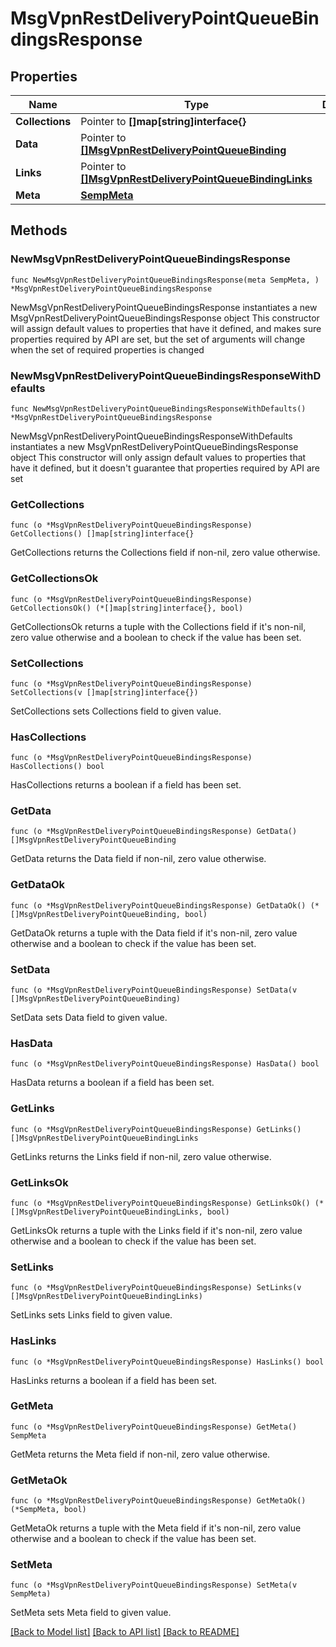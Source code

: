 # MsgVpnRestDeliveryPointQueueBindingsResponse

## Properties

Name | Type | Description | Notes
------------ | ------------- | ------------- | -------------
**Collections** | Pointer to **[]map[string]interface{}** |  | [optional] 
**Data** | Pointer to [**[]MsgVpnRestDeliveryPointQueueBinding**](MsgVpnRestDeliveryPointQueueBinding.md) |  | [optional] 
**Links** | Pointer to [**[]MsgVpnRestDeliveryPointQueueBindingLinks**](MsgVpnRestDeliveryPointQueueBindingLinks.md) |  | [optional] 
**Meta** | [**SempMeta**](SempMeta.md) |  | 

## Methods

### NewMsgVpnRestDeliveryPointQueueBindingsResponse

`func NewMsgVpnRestDeliveryPointQueueBindingsResponse(meta SempMeta, ) *MsgVpnRestDeliveryPointQueueBindingsResponse`

NewMsgVpnRestDeliveryPointQueueBindingsResponse instantiates a new MsgVpnRestDeliveryPointQueueBindingsResponse object
This constructor will assign default values to properties that have it defined,
and makes sure properties required by API are set, but the set of arguments
will change when the set of required properties is changed

### NewMsgVpnRestDeliveryPointQueueBindingsResponseWithDefaults

`func NewMsgVpnRestDeliveryPointQueueBindingsResponseWithDefaults() *MsgVpnRestDeliveryPointQueueBindingsResponse`

NewMsgVpnRestDeliveryPointQueueBindingsResponseWithDefaults instantiates a new MsgVpnRestDeliveryPointQueueBindingsResponse object
This constructor will only assign default values to properties that have it defined,
but it doesn't guarantee that properties required by API are set

### GetCollections

`func (o *MsgVpnRestDeliveryPointQueueBindingsResponse) GetCollections() []map[string]interface{}`

GetCollections returns the Collections field if non-nil, zero value otherwise.

### GetCollectionsOk

`func (o *MsgVpnRestDeliveryPointQueueBindingsResponse) GetCollectionsOk() (*[]map[string]interface{}, bool)`

GetCollectionsOk returns a tuple with the Collections field if it's non-nil, zero value otherwise
and a boolean to check if the value has been set.

### SetCollections

`func (o *MsgVpnRestDeliveryPointQueueBindingsResponse) SetCollections(v []map[string]interface{})`

SetCollections sets Collections field to given value.

### HasCollections

`func (o *MsgVpnRestDeliveryPointQueueBindingsResponse) HasCollections() bool`

HasCollections returns a boolean if a field has been set.

### GetData

`func (o *MsgVpnRestDeliveryPointQueueBindingsResponse) GetData() []MsgVpnRestDeliveryPointQueueBinding`

GetData returns the Data field if non-nil, zero value otherwise.

### GetDataOk

`func (o *MsgVpnRestDeliveryPointQueueBindingsResponse) GetDataOk() (*[]MsgVpnRestDeliveryPointQueueBinding, bool)`

GetDataOk returns a tuple with the Data field if it's non-nil, zero value otherwise
and a boolean to check if the value has been set.

### SetData

`func (o *MsgVpnRestDeliveryPointQueueBindingsResponse) SetData(v []MsgVpnRestDeliveryPointQueueBinding)`

SetData sets Data field to given value.

### HasData

`func (o *MsgVpnRestDeliveryPointQueueBindingsResponse) HasData() bool`

HasData returns a boolean if a field has been set.

### GetLinks

`func (o *MsgVpnRestDeliveryPointQueueBindingsResponse) GetLinks() []MsgVpnRestDeliveryPointQueueBindingLinks`

GetLinks returns the Links field if non-nil, zero value otherwise.

### GetLinksOk

`func (o *MsgVpnRestDeliveryPointQueueBindingsResponse) GetLinksOk() (*[]MsgVpnRestDeliveryPointQueueBindingLinks, bool)`

GetLinksOk returns a tuple with the Links field if it's non-nil, zero value otherwise
and a boolean to check if the value has been set.

### SetLinks

`func (o *MsgVpnRestDeliveryPointQueueBindingsResponse) SetLinks(v []MsgVpnRestDeliveryPointQueueBindingLinks)`

SetLinks sets Links field to given value.

### HasLinks

`func (o *MsgVpnRestDeliveryPointQueueBindingsResponse) HasLinks() bool`

HasLinks returns a boolean if a field has been set.

### GetMeta

`func (o *MsgVpnRestDeliveryPointQueueBindingsResponse) GetMeta() SempMeta`

GetMeta returns the Meta field if non-nil, zero value otherwise.

### GetMetaOk

`func (o *MsgVpnRestDeliveryPointQueueBindingsResponse) GetMetaOk() (*SempMeta, bool)`

GetMetaOk returns a tuple with the Meta field if it's non-nil, zero value otherwise
and a boolean to check if the value has been set.

### SetMeta

`func (o *MsgVpnRestDeliveryPointQueueBindingsResponse) SetMeta(v SempMeta)`

SetMeta sets Meta field to given value.



[[Back to Model list]](../README.md#documentation-for-models) [[Back to API list]](../README.md#documentation-for-api-endpoints) [[Back to README]](../README.md)


